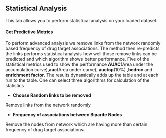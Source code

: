 ## Statistical Analysis

This tab allows you to perform statistical analysis on your loaded dataset. 

#### Get Predictive Metrics

To perform advanced analysis we remove links from the network randomly based frequency of drug target associations. The method then re-predicts the links performs statistical analysis how well those remove links can be predicted and which algorithm shows better performance. Five of the statistical metrics used to show the performance **AUAC**(Area under the accumulation curve),**auc**(Area under curve), **auctop**(10%) ,**bedroc** and **enrichment factor**. The results dynamically adds up the table and at each run to the table. One can select three algorithms for calculation of the statistics

* **Choose Random links to be removed**

Remove links from the network randomly

* **Frequency of associations between Biparite Nodes**

Remove the nodes from network which are having more than certain frequency of drug target associations.


